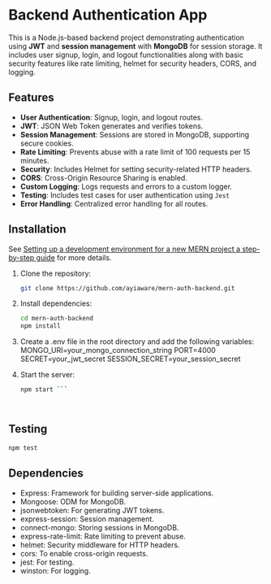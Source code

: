 # Backend Authentication App

This is a Node.js-based backend project demonstrating authentication using **JWT** and **session management** with **MongoDB** for session storage. It includes user signup, login, and logout functionalities along with basic security features like rate limiting, helmet for security headers, CORS, and logging.

## Features

- **User Authentication**: Signup, login, and logout routes.
- **JWT**: JSON Web Token generates and verifies tokens.
- **Session Management**: Sessions are stored in MongoDB, supporting secure cookies.
- **Rate Limiting**: Prevents abuse with a rate limit of 100 requests per 15 minutes.
- **Security**: Includes Helmet for setting security-related HTTP headers.
- **CORS**: Cross-Origin Resource Sharing is enabled.
- **Custom Logging**: Logs requests and errors to a custom logger.
- **Testing**: Includes test cases for user authentication using `Jest` 
- **Error Handling**: Centralized error handling for all routes.


## Installation

See [Setting up a development environment for a new MERN project a step-by-step guide](https://medium.com/@ayiaware/setting-up-a-development-environment-for-a-new-mern-project-a-step-by-step-guide-dea23279c771) for more details. 

1. Clone the repository:
   ```bash
   git clone https://github.com/ayiaware/mern-auth-backend.git

2. Install dependencies:
   ```bash
   cd mern-auth-backend
   npm install

3. Create a .env file in the root directory and add the following variables:
  MONGO_URI=your_mongo_connection_string
  PORT=4000
  SECRET=your_jwt_secret
  SESSION_SECRET=your_session_secret

4. Start the server:
    ```bash
    npm start ```


    

## Testing
   ```bash
   npm test 
  ```


## Dependencies

- Express: Framework for building server-side applications.
- Mongoose: ODM for MongoDB.
- jsonwebtoken: For generating JWT tokens.
- express-session: Session management.
- connect-mongo: Storing sessions in MongoDB.
- express-rate-limit: Rate limiting to prevent abuse.
- helmet: Security middleware for HTTP headers.
- cors: To enable cross-origin requests.
- jest: For testing.
- winston: For logging.

